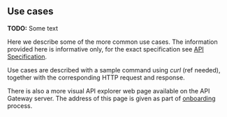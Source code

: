 ## Use cases

__TODO:__ Some text

Here we describe some of the more common use cases. The information provided here is informative only, for the exact specification see [API Specification](api_specification.md). 

Use cases are described with a sample command using _curl_ (ref needed), together with the corresponding HTTP request and response.

There is also a more visual API explorer web page available on the API Gateway server. The address of this page is given as part of [onboarding](onboarding.md) process.
